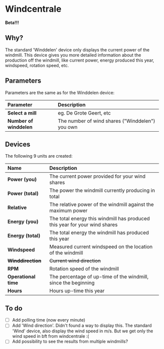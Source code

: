 # Windcentrale
**Beta!!!**
## Why?
The standard 'Winddelen' device only displays the current power of the windmill. This device gives you more detailed information about the production off the windmill, like current power, energy produced this year, windspeed, rotation speed, etc. 
## Parameters
Parameters are the same as for the Winddelen device:

| Parameter | Description |
| :--- | :--- |
| **Select a mill** | eg. De Grote Geert, etc |
| **Number of winddelen** | The number of wind shares ("Winddelen") you own |
## Devices
The following 9 units are created:

| Name | Description |
| :--- | :--- |
| **Power (you)** | The current power provided for your wind shares |
| **Power (total)** | The power the windmill currently producing in total |
| **Relative** | The relative power of the windmill against the maximum power |
| **Energy (you)** | The total energy this windmill has produced this year for your wind shares |
| **Energy (total)** | The total energy the windmill has produced this year |
| **Windspeed** | Measured current windspeed on the location of the windmill |
| ~~**Winddirection**~~ | ~~Current wind direction~~ |
| **RPM** | Rotation speed of the windmill |
| **Operational time** | The percentage of up-time of the windmill, since the beginning |
| **Hours** | Hours up-time this year |
## To do
- [ ] Add polling time (now every minute)
- [ ] Add 'Wind direction'. Didn't found a way to display this. The standard 'Wind' device, also display the wind speed in m/s. But we get only the wind speed in bft from windcentrale :(
- [ ] Add possibility to see the results from multiple windmills?
